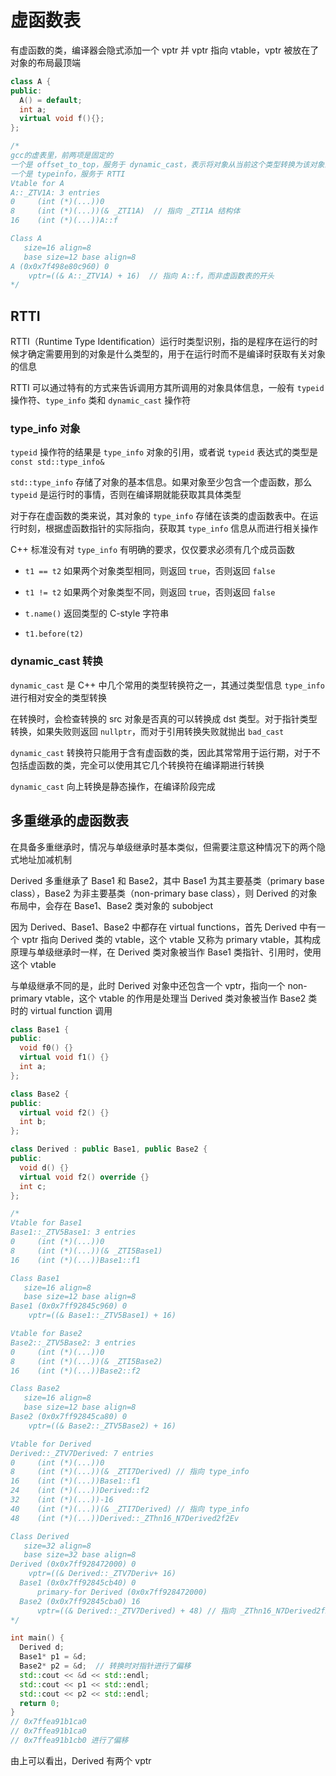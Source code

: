 # 虚函数表

有虚函数的类，编译器会隐式添加一个 vptr 并 vptr 指向 vtable，vptr 被放在了对象的布局最顶端

```cpp
class A {
public:
  A() = default;
  int a;
  virtual void f(){};
};

/*
gcc的虚表里，前两项是固定的
一个是 offset_to_top，服务于 dynamic_cast，表示将对象从当前这个类型转换为该对象的实际类型的地址偏移量
一个是 typeinfo，服务于 RTTI
Vtable for A
A::_ZTV1A: 3 entries
0     (int (*)(...))0
8     (int (*)(...))(& _ZTI1A)  // 指向 _ZTI1A 结构体
16    (int (*)(...))A::f

Class A
   size=16 align=8
   base size=12 base align=8
A (0x0x7f498e80c960) 0
    vptr=((& A::_ZTV1A) + 16)  // 指向 A::f，而非虚函数表的开头
*/
```

## RTTI

RTTI（Runtime Type Identification）运行时类型识别，指的是程序在运行的时候才确定需要用到的对象是什么类型的，用于在运行时而不是编译时获取有关对象的信息

RTTI 可以通过特有的方式来告诉调用方其所调用的对象具体信息，一般有 `typeid` 操作符、`type_info` 类和 `dynamic_cast` 操作符

### type_info 对象

`typeid` 操作符的结果是 `type_info` 对象的引用，或者说 `typeid` 表达式的类型是 `const std::type_info&`

`std::type_info` 存储了对象的基本信息。如果对象至少包含一个虚函数，那么 `typeid` 是运行时的事情，否则在编译期就能获取其具体类型

对于存在虚函数的类来说，其对象的 `type_info` 存储在该类的虚函数表中。在运行时刻，根据虚函数指针的实际指向，获取其 `type_info` 信息从而进行相关操作

C++ 标准没有对 `type_info` 有明确的要求，仅仅要求必须有几个成员函数

- `t1 == t2` 如果两个对象类型相同，则返回 `true`，否则返回 `false`

- `t1 != t2` 如果两个对象类型不同，则返回 `true`，否则返回 `false`

- `t.name()` 返回类型的 C-style 字符串

- `t1.before(t2)`

### dynamic_cast 转换

`dynamic_cast` 是 C++ 中几个常用的类型转换符之一，其通过类型信息 `type_info` 进行相对安全的类型转换

在转换时，会检查转换的 src 对象是否真的可以转换成 dst 类型。对于指针类型转换，如果失败则返回 `nullptr`，而对于引用转换失败就抛出 `bad_cast`

`dynamic_cast` 转换符只能用于含有虚函数的类，因此其常常用于运行期，对于不包括虚函数的类，完全可以使用其它几个转换符在编译期进行转换

`dynamic_cast` 向上转换是静态操作，在编译阶段完成

## 多重继承的虚函数表

在具备多重继承时，情况与单级继承时基本类似，但需要注意这种情况下的两个隐式地址加减机制

Derived 多重继承了 Base1 和 Base2，其中 Base1 为其主要基类（primary base class），Base2 为非主要基类（non-primary base class），则 Derived 的对象布局中，会存在 Base1、Base2 类对象的 subobject

因为 Derived、Base1、Base2 中都存在 virtual functions，首先 Derived 中有一个 vptr 指向 Derived 类的 vtable，这个 vtable 又称为 primary vtable，其构成原理与单级继承时一样，在 Derived 类对象被当作 Base1 类指针、引用时，使用这个 vtable

与单级继承不同的是，此时 Derived 对象中还包含一个 vptr，指向一个 non-primary vtable，这个 vtable 的作用是处理当 Derived 类对象被当作 Base2 类时的 virtual function 调用

```cpp
class Base1 {
public:
  void f0() {}
  virtual void f1() {}
  int a;
};

class Base2 {
public:
  virtual void f2() {}
  int b;
};

class Derived : public Base1, public Base2 {
public:
  void d() {}
  virtual void f2() override {}
  int c;
};

/*
Vtable for Base1
Base1::_ZTV5Base1: 3 entries
0     (int (*)(...))0
8     (int (*)(...))(& _ZTI5Base1)
16    (int (*)(...))Base1::f1

Class Base1
   size=16 align=8
   base size=12 base align=8
Base1 (0x0x7ff92845c960) 0
    vptr=((& Base1::_ZTV5Base1) + 16)

Vtable for Base2
Base2::_ZTV5Base2: 3 entries
0     (int (*)(...))0
8     (int (*)(...))(& _ZTI5Base2)
16    (int (*)(...))Base2::f2

Class Base2
   size=16 align=8
   base size=12 base align=8
Base2 (0x0x7ff92845ca80) 0
    vptr=((& Base2::_ZTV5Base2) + 16)

Vtable for Derived
Derived::_ZTV7Derived: 7 entries
0     (int (*)(...))0
8     (int (*)(...))(& _ZTI7Derived) // 指向 type_info
16    (int (*)(...))Base1::f1
24    (int (*)(...))Derived::f2
32    (int (*)(...))-16
40    (int (*)(...))(& _ZTI7Derived) // 指向 type_info
48    (int (*)(...))Derived::_ZThn16_N7Derived2f2Ev

Class Derived
   size=32 align=8
   base size=32 base align=8
Derived (0x0x7ff928472000) 0
    vptr=((& Derived::_ZTV7Deriv+ 16)
  Base1 (0x0x7ff92845cb40) 0
      primary-for Derived (0x0x7ff928472000)
  Base2 (0x0x7ff92845cba0) 16
      vptr=((& Derived::_ZTV7Derived) + 48) // 指向 _ZThn16_N7Derived2f2Ev
*/

int main() {
  Derived d;
  Base1* p1 = &d;
  Base2* p2 = &d;  // 转换时对指针进行了偏移
  std::cout << &d << std::endl;
  std::cout << p1 << std::endl;
  std::cout << p2 << std::endl;
  return 0;
}
// 0x7ffea91b1ca0
// 0x7ffea91b1ca0
// 0x7ffea91b1cb0 进行了偏移
```

由上可以看出，Derived 有两个 vptr